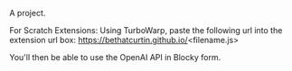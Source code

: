 A project.





For Scratch Extensions:
Using TurboWarp, paste the following url into the extension url box:
https://bethatcurtin.github.io/<filename.js>

You'll then be able to use the OpenAI API in Blocky form. 
